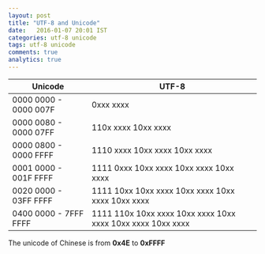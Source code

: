 ```yaml
---
layout: post
title: "UTF-8 and Unicode"
date:   2016-01-07 20:01 IST
categories: utf-8 unicode
tags: utf-8 unicode
comments: true
analytics: true
---
```


Unicode               | UTF-8
----------------------|------------
0000 0000 - 0000 007F | 0xxx xxxx    
0000 0080 - 0000 07FF | 110x xxxx 10xx xxxx    
0000 0800 - 0000 FFFF | 1110 xxxx 10xx xxxx 10xx xxxx    
0001 0000 - 001F FFFF | 1111 0xxx 10xx xxxx 10xx xxxx 10xx xxxx    
0020 0000 - 03FF FFFF | 1111 10xx 10xx xxxx 10xx xxxx 10xx xxxx 10xx xxxx    
0400 0000 - 7FFF FFFF | 1111 110x 10xx xxxx 10xx xxxx 10xx xxxx 10xx xxxx 10xx xxxx    

The unicode of Chinese is from **0x4E** to **0xFFFF**


